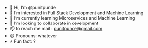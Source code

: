 - 👋 Hi, I’m @punitpunde
- 👀 I’m interested in Full Stack Development and Machine Learning 
- 🌱 I’m currently learning Microservices and Machine Learning 
- 💞️ I’m looking to collaborate in development
- 📫 to reach me mail : punitpunde@gmail.com
- 😄 Pronouns: whatever 
- ⚡ Fun fact: ?

<!---
punitpunde/punitpunde is a ✨ special ✨ repository because its `README.md` (this file) appears on your GitHub profile.
You can click the Preview link to take a look at your changes.
--->
